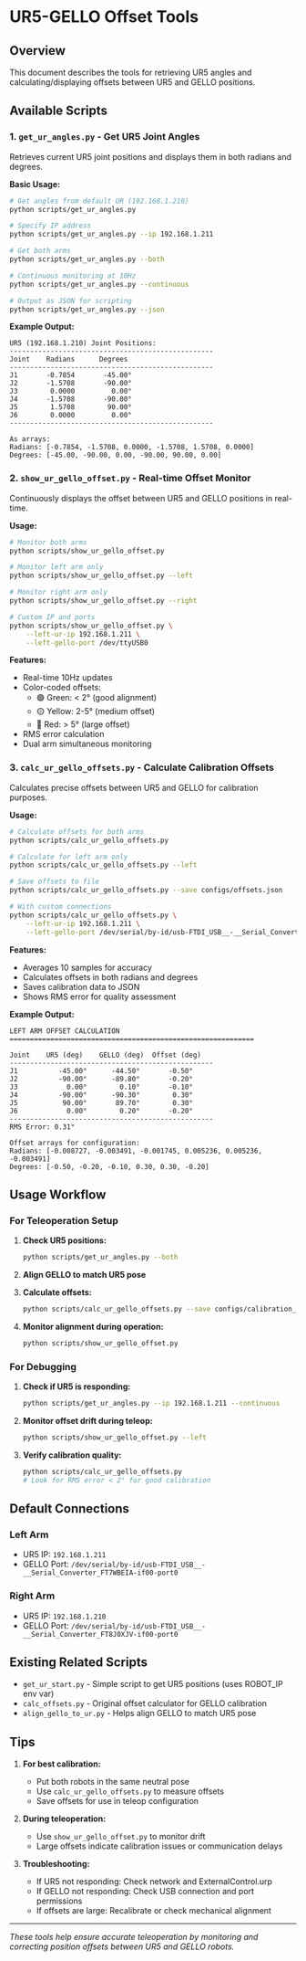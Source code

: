 # UR5-GELLO Offset Tools

## Overview
This document describes the tools for retrieving UR5 angles and calculating/displaying offsets between UR5 and GELLO positions.

## Available Scripts

### 1. `get_ur_angles.py` - Get UR5 Joint Angles
Retrieves current UR5 joint positions and displays them in both radians and degrees.

**Basic Usage:**
```bash
# Get angles from default UR (192.168.1.210)
python scripts/get_ur_angles.py

# Specify IP address
python scripts/get_ur_angles.py --ip 192.168.1.211

# Get both arms
python scripts/get_ur_angles.py --both

# Continuous monitoring at 10Hz
python scripts/get_ur_angles.py --continuous

# Output as JSON for scripting
python scripts/get_ur_angles.py --json
```

**Example Output:**
```
UR5 (192.168.1.210) Joint Positions:
--------------------------------------------------
Joint    Radians      Degrees     
--------------------------------------------------
J1       -0.7854       -45.00°
J2       -1.5708       -90.00°
J3        0.0000         0.00°
J4       -1.5708       -90.00°
J5        1.5708        90.00°
J6        0.0000         0.00°
--------------------------------------------------

As arrays:
Radians: [-0.7854, -1.5708, 0.0000, -1.5708, 1.5708, 0.0000]
Degrees: [-45.00, -90.00, 0.00, -90.00, 90.00, 0.00]
```

### 2. `show_ur_gello_offset.py` - Real-time Offset Monitor
Continuously displays the offset between UR5 and GELLO positions in real-time.

**Usage:**
```bash
# Monitor both arms
python scripts/show_ur_gello_offset.py

# Monitor left arm only
python scripts/show_ur_gello_offset.py --left

# Monitor right arm only
python scripts/show_ur_gello_offset.py --right

# Custom IP and ports
python scripts/show_ur_gello_offset.py \
    --left-ur-ip 192.168.1.211 \
    --left-gello-port /dev/ttyUSB0
```

**Features:**
- Real-time 10Hz updates
- Color-coded offsets:
  - 🟢 Green: < 2° (good alignment)
  - 🟡 Yellow: 2-5° (medium offset)
  - 🔴 Red: > 5° (large offset)
- RMS error calculation
- Dual arm simultaneous monitoring

### 3. `calc_ur_gello_offsets.py` - Calculate Calibration Offsets
Calculates precise offsets between UR5 and GELLO for calibration purposes.

**Usage:**
```bash
# Calculate offsets for both arms
python scripts/calc_ur_gello_offsets.py

# Calculate for left arm only
python scripts/calc_ur_gello_offsets.py --left

# Save offsets to file
python scripts/calc_ur_gello_offsets.py --save configs/offsets.json

# With custom connections
python scripts/calc_ur_gello_offsets.py \
    --left-ur-ip 192.168.1.211 \
    --left-gello-port /dev/serial/by-id/usb-FTDI_USB__-__Serial_Converter_FT7WBEIA-if00-port0
```

**Features:**
- Averages 10 samples for accuracy
- Calculates offsets in both radians and degrees
- Saves calibration data to JSON
- Shows RMS error for quality assessment

**Example Output:**
```
LEFT ARM OFFSET CALCULATION
============================================================

Joint    UR5 (deg)    GELLO (deg)  Offset (deg)
--------------------------------------------------
J1          -45.00°      -44.50°       -0.50°
J2          -90.00°      -89.80°       -0.20°
J3            0.00°        0.10°       -0.10°
J4          -90.00°      -90.30°        0.30°
J5           90.00°       89.70°        0.30°
J6            0.00°        0.20°       -0.20°
--------------------------------------------------
RMS Error: 0.31°

Offset arrays for configuration:
Radians: [-0.008727, -0.003491, -0.001745, 0.005236, 0.005236, -0.003491]
Degrees: [-0.50, -0.20, -0.10, 0.30, 0.30, -0.20]
```

## Usage Workflow

### For Teleoperation Setup

1. **Check UR5 positions:**
   ```bash
   python scripts/get_ur_angles.py --both
   ```

2. **Align GELLO to match UR5 pose**

3. **Calculate offsets:**
   ```bash
   python scripts/calc_ur_gello_offsets.py --save configs/calibration_offsets.json
   ```

4. **Monitor alignment during operation:**
   ```bash
   python scripts/show_ur_gello_offset.py
   ```

### For Debugging

1. **Check if UR5 is responding:**
   ```bash
   python scripts/get_ur_angles.py --ip 192.168.1.211 --continuous
   ```

2. **Monitor offset drift during teleop:**
   ```bash
   python scripts/show_ur_gello_offset.py --left
   ```

3. **Verify calibration quality:**
   ```bash
   python scripts/calc_ur_gello_offsets.py
   # Look for RMS error < 2° for good calibration
   ```

## Default Connections

### Left Arm
- UR5 IP: `192.168.1.211`
- GELLO Port: `/dev/serial/by-id/usb-FTDI_USB__-__Serial_Converter_FT7WBEIA-if00-port0`

### Right Arm
- UR5 IP: `192.168.1.210`
- GELLO Port: `/dev/serial/by-id/usb-FTDI_USB__-__Serial_Converter_FT8J0XJV-if00-port0`

## Existing Related Scripts

- `get_ur_start.py` - Simple script to get UR5 positions (uses ROBOT_IP env var)
- `calc_offsets.py` - Original offset calculator for GELLO calibration
- `align_gello_to_ur.py` - Helps align GELLO to match UR5 pose

## Tips

1. **For best calibration:**
   - Put both robots in the same neutral pose
   - Use `calc_ur_gello_offsets.py` to measure offsets
   - Save offsets for use in teleop configuration

2. **During teleoperation:**
   - Use `show_ur_gello_offset.py` to monitor drift
   - Large offsets indicate calibration issues or communication delays

3. **Troubleshooting:**
   - If UR5 not responding: Check network and ExternalControl.urp
   - If GELLO not responding: Check USB connection and port permissions
   - If offsets are large: Recalibrate or check mechanical alignment

---
*These tools help ensure accurate teleoperation by monitoring and correcting position offsets between UR5 and GELLO robots.*

